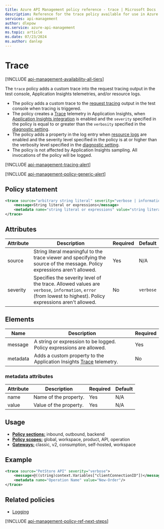 ```yaml
---
title: Azure API Management policy reference - trace | Microsoft Docs
description: Reference for the trace policy available for use in Azure API Management. Provides policy usage, settings, and examples.
services: api-management
author: dlepow
ms.service: azure-api-management
ms.topic: article
ms.date: 07/23/2024
ms.author: danlep
---
```


# Trace

[!INCLUDE [api-management-availability-all-tiers](../../includes/api-management-availability-all-tiers.md)]

The `trace` policy adds a custom trace into the request tracing output in the test console, Application Insights telemetries, and/or resource logs.

-   The policy adds a custom trace to the [request tracing](./api-management-howto-api-inspector.md) output in the test console when tracing is triggered.
-   The policy creates a [Trace](/azure/azure-monitor/app/data-model-complete#trace) telemetry in Application Insights, when [Application Insights integration](./api-management-howto-app-insights.md) is enabled and the `severity` specified in the policy is equal to or greater than the `verbosity` specified in the [diagnostic setting](./diagnostic-logs-reference.md).
-   The policy adds a property in the log entry when [resource logs](./api-management-howto-use-azure-monitor.md#resource-logs) are enabled and the severity level specified in the policy is at or higher than the verbosity level specified in the [diagnostic setting](./diagnostic-logs-reference.md).
-   The policy is not affected by Application Insights sampling. All invocations of the policy will be logged.

[!INCLUDE [api-management-tracing-alert](../../includes/api-management-tracing-alert.md)]

[!INCLUDE [api-management-policy-generic-alert](../../includes/api-management-policy-generic-alert.md)]

## Policy statement

```xml
<trace source="arbitrary string literal" severity="verbose | information | error">
    <message>String literal or expressions</message>
    <metadata name="string literal or expressions" value="string literal or expressions"/>
</trace>
```

## Attributes

| Attribute | Description                                                                                                               | Required | Default |
| --------- | ------------------------------------------------------------------------------------------------------------------------- | -------- | ------- |
| source    | String literal meaningful to the trace viewer and specifying the source of the message. Policy expressions aren't allowed.                                   | Yes      | N/A     |
| severity  | Specifies the severity level of the trace. Allowed values are `verbose`, `information`, `error` (from lowest to highest). Policy expressions aren't allowed. | No       | `verbose` |

## Elements

|Name|Description|Required|
|----------|-----------------|--------------|
| message  | A string or expression to be logged. Policy expressions are allowed.                                                                                                                 | Yes      |
| metadata | Adds a custom property to the Application Insights [Trace](/azure/azure-monitor/app/data-model-complete#trace) telemetry. | No       |

### metadata attributes

| Attribute | Description                                                                                                               | Required | Default |
| --------- | ------------------------------------------------------------------------------------------------------------------------- | -------- | ------- |
| name      | Name of the property.                                                                                                     | Yes      | N/A     |
| value     | Value of the property.                                                                                                    | Yes      | N/A     |

## Usage

- [**Policy sections:**](./api-management-howto-policies.md#sections) inbound, outbound, backend
- [**Policy scopes:**](./api-management-howto-policies.md#scopes) global, workspace, product, API, operation
-  [**Gateways:**](api-management-gateways-overview.md) classic, v2, consumption, self-hosted, workspace

## Example

```xml
<trace source="PetStore API" severity="verbose">
    <message>@((string)context.Variables["clientConnectionID"])</message>
    <metadata name="Operation Name" value="New-Order"/>
</trace>
```

## Related policies

* [Logging](api-management-policies.md#logging)

[!INCLUDE [api-management-policy-ref-next-steps](../../includes/api-management-policy-ref-next-steps.md)]
